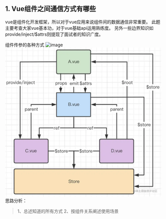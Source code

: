 ## 1. Vue组件之间通信方式有哪些
vue是组件化开发框架，所以对于vue应用来说组件间的数据通信非常重要。 此题主要考查大家vue基本功，对于vue基础api运用熟练度。 另外一些边界知识如provide/inject/$attrs则提现了面试者的知识广度。

组件传参的各种方式
![image](http://img.zhufengpeixun.cn/er.png)
![image](./imgs/bf775050e1f948bfa52f3c79b3a3e538_tplv-k3u1fbpfcp-zoom-in-crop-mark_1304_0_0_0.awebp)
思路分析：
> 1、总述知道的所有方式
> 2、按组件关系阐述使用场景